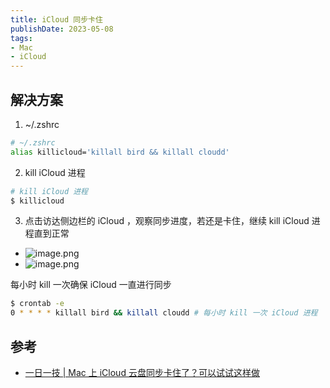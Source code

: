 ```yaml
---
title: iCloud 同步卡住
publishDate: 2023-05-08
tags:
- Mac
- iCloud
---
```


## 解决方案

1. ~/.zshrc

```bash
# ~/.zshrc
alias killicloud='killall bird && killall cloudd'
```

2. kill iCloud 进程

```bash
# kill iCloud 进程
$ killicloud
```

3. 点击访达侧边栏的 iCloud ，观察同步进度，若还是卡住，继续 kill iCloud 进程直到正常
  - ![image.png](https://cdn.jsdelivr.net/gh/11ze/static/images/iCloud-sync-failed.png)
  - ![image.png](https://cdn.jsdelivr.net/gh/11ze/static/images/iCloud-sync-stuck.png)

每小时 kill 一次确保 iCloud 一直进行同步

```bash
$ crontab -e
0 * * * * killall bird && killall cloudd # 每小时 kill 一次 iCloud 进程
```

## 参考

- [一日一技 | Mac 上 iCloud 云盘同步卡住了？可以试试这样做](https://sspai.com/post/72882)
